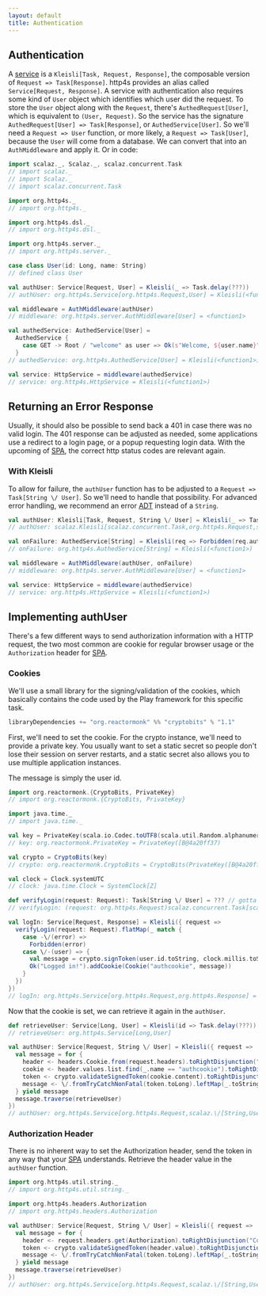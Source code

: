 ```yaml
---
layout: default
title: Authentication
---
```

## Authentication

A [service] is a `Kleisli[Task, Request, Response]`, the composable version of
`Request => Task[Response]`. http4s provides an alias called `Service[Request,
Response]`. A service with authentication also requires some kind of `User`
object which identifies which user did the request. To store the `User` object
along with the `Request`, there's `AuthedRequest[User]`, which is equivalent to
`(User, Request)`. So the service has the signature `AuthedRequest[User] =>
Task[Response]`, or `AuthedService[User]`. So we'll need a `Request => User`
function, or more likely, a `Request => Task[User]`, because the `User` will
come from a database. We can convert that into an `AuthMiddleware` and apply it.
Or in code:

```scala
import scalaz._, Scalaz._, scalaz.concurrent.Task
// import scalaz._
// import Scalaz._
// import scalaz.concurrent.Task

import org.http4s._
// import org.http4s._

import org.http4s.dsl._
// import org.http4s.dsl._

import org.http4s.server._
// import org.http4s.server._

case class User(id: Long, name: String)
// defined class User

val authUser: Service[Request, User] = Kleisli(_ => Task.delay(???))
// authUser: org.http4s.Service[org.http4s.Request,User] = Kleisli(<function1>)

val middleware = AuthMiddleware(authUser)
// middleware: org.http4s.server.AuthMiddleware[User] = <function1>

val authedService: AuthedService[User] =
  AuthedService {
    case GET -> Root / "welcome" as user => Ok(s"Welcome, ${user.name}")
  }
// authedService: org.http4s.AuthedService[User] = Kleisli(<function1>)

val service: HttpService = middleware(authedService)
// service: org.http4s.HttpService = Kleisli(<function1>)
```

## Returning an Error Response

Usually, it should also be possible to send back a 401 in case there was no
valid login. The 401 response can be adjusted as needed, some applications use a
redirect to a login page, or a popup requesting login data. With the upcoming of
[SPA], the correct http status codes are relevant again.

### With Kleisli

To allow for failure, the `authUser` function has to be adjusted to a `Request
=> Task[String \/ User]`. So we'll need to handle that possibility. For advanced
error handling, we recommend an error [ADT] instead of a `String`.

```scala
val authUser: Kleisli[Task, Request, String \/ User] = Kleisli(_ => Task.delay(???))
// authUser: scalaz.Kleisli[scalaz.concurrent.Task,org.http4s.Request,scalaz.\/[String,User]] = Kleisli(<function1>)

val onFailure: AuthedService[String] = Kleisli(req => Forbidden(req.authInfo))
// onFailure: org.http4s.AuthedService[String] = Kleisli(<function1>)

val middleware = AuthMiddleware(authUser, onFailure)
// middleware: org.http4s.server.AuthMiddleware[User] = <function1>

val service: HttpService = middleware(authedService)
// service: org.http4s.HttpService = Kleisli(<function1>)
```


## Implementing authUser

There's a few different ways to send authorization information with a HTTP
request, the two most common are cookie for regular browser usage or the
`Authorization` header for [SPA].

### Cookies

We'll use a small library for the signing/validation of the cookies, which
basically contains the code used by the Play framework for this specific task.

```scala
libraryDependencies += "org.reactormonk" %% "cryptobits" % "1.1"
```

First, we'll need to set the cookie. For the crypto instance, we'll need to
provide a private key. You usually want to set a static secret so people don't
lose their session on server restarts, and a static secret also allows you to
use multiple application instances.

The message is simply the user id.

```scala
import org.reactormonk.{CryptoBits, PrivateKey}
// import org.reactormonk.{CryptoBits, PrivateKey}

import java.time._
// import java.time._

val key = PrivateKey(scala.io.Codec.toUTF8(scala.util.Random.alphanumeric.take(20).mkString("")))
// key: org.reactormonk.PrivateKey = PrivateKey([B@4a20ff37)

val crypto = CryptoBits(key)
// crypto: org.reactormonk.CryptoBits = CryptoBits(PrivateKey([B@4a20ff37))

val clock = Clock.systemUTC
// clock: java.time.Clock = SystemClock[Z]

def verifyLogin(request: Request): Task[String \/ User] = ??? // gotta figure out how to do the form
// verifyLogin: (request: org.http4s.Request)scalaz.concurrent.Task[scalaz.\/[String,User]]

val logIn: Service[Request, Response] = Kleisli({ request =>
  verifyLogin(request: Request).flatMap(_ match {
    case -\/(error) =>
      Forbidden(error)
    case \/-(user) => {
      val message = crypto.signToken(user.id.toString, clock.millis.toString)
      Ok("Logged in!").addCookie(Cookie("authcookie", message))
    }
  })
})
// logIn: org.http4s.Service[org.http4s.Request,org.http4s.Response] = Kleisli(<function1>)
```

Now that the cookie is set, we can retrieve it again in the `authUser`.

```scala
def retrieveUser: Service[Long, User] = Kleisli(id => Task.delay(???))
// retrieveUser: org.http4s.Service[Long,User]

val authUser: Service[Request, String \/ User] = Kleisli({ request =>
  val message = for {
    header <- headers.Cookie.from(request.headers).toRightDisjunction("Cookie parsing error")
    cookie <- header.values.list.find(_.name == "authcookie").toRightDisjunction("Couldn't find the authcookie")
    token <- crypto.validateSignedToken(cookie.content).toRightDisjunction("Cookie invalid")
    message <- \/.fromTryCatchNonFatal(token.toLong).leftMap(_.toString)
  } yield message
  message.traverse(retrieveUser)
})
// authUser: org.http4s.Service[org.http4s.Request,scalaz.\/[String,User]] = Kleisli(<function1>)
```

### Authorization Header

There is no inherent way to set the Authorization header, send the token in any
way that your [SPA] understands. Retrieve the header value in the `authUser`
function.

```scala
import org.http4s.util.string._
// import org.http4s.util.string._

import org.http4s.headers.Authorization
// import org.http4s.headers.Authorization

val authUser: Service[Request, String \/ User] = Kleisli({ request =>
  val message = for {
    header <- request.headers.get(Authorization).toRightDisjunction("Couldn't find an Authorization header")
    token <- crypto.validateSignedToken(header.value).toRightDisjunction("Cookie invalid")
    message <- \/.fromTryCatchNonFatal(token.toLong).leftMap(_.toString)
  } yield message
  message.traverse(retrieveUser)
})
// authUser: org.http4s.Service[org.http4s.Request,scalaz.\/[String,User]] = Kleisli(<function1>)
```

[service]: service.html
[SPA]: https://en.wikipedia.org/wiki/Single-page_application
[ADT]: http://typelevel.org/blog/2014/11/10/why_is_adt_pattern_matching_allowed.html
